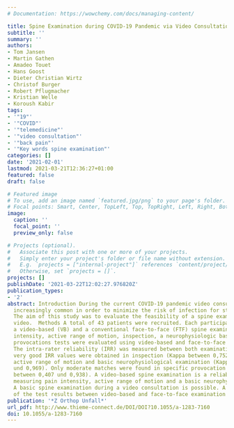```yaml
---
# Documentation: https://wowchemy.com/docs/managing-content/

title: Spine Examination during COVID-19 Pandemic via Video Consultation
subtitle: ''
summary: ''
authors:
- Tom Jansen
- Martin Gathen
- Amadeo Touet
- Hans Goost
- Dieter Christian Wirtz
- Christof Burger
- Robert Pflugmacher
- Kristian Welle
- Koroush Kabir
tags:
- '"19"'
- '"COVID"'
- '"telemedicine"'
- '"video consultation"'
- '"back pain"'
- '"Key words spine examination"'
categories: []
date: '2021-02-01'
lastmod: 2021-03-21T12:36:27+01:00
featured: false
draft: false

# Featured image
# To use, add an image named `featured.jpg/png` to your page's folder.
# Focal points: Smart, Center, TopLeft, Top, TopRight, Left, Right, BottomLeft, Bottom, BottomRight.
image:
  caption: ''
  focal_point: ''
  preview_only: false

# Projects (optional).
#   Associate this post with one or more of your projects.
#   Simply enter your project's folder or file name without extension.
#   E.g. `projects = ["internal-project"]` references `content/project/deep-learning/index.md`.
#   Otherwise, set `projects = []`.
projects: []
publishDate: '2021-03-22T12:02:27.976820Z'
publication_types:
- '2'
abstract: Introduction During the current COVID-19 pandemic video consultations are
  increasingly common in order to minimize the risk of infection for staff and patients.
  The aim of this study was to evaluate the feasibility of a spine examination via
  video.  Methods A total of 43 patients were recruited. Each participant underwent
  a video-based (VB) and a conventional face-to-face (FTF) spine examination. Pain
  intensity, active range of motion, inspection, a neurophysiologic basic exam and
  provocations tests were evaluated using video-based and face-to-face methods.  Results
  The intra-rater reliability (IRR) was measured between both examinations. Good to
  very good IRR values were obtained in inspection (Kappa between 0,752 und 0,944),
  active range of motion and basic neurophysiological examination (Kappa between 0,659
  und 0,969). Only moderate matches were found in specific provocation tests (Kappa
  between 0,407 und 0,938). A video-based spine examination is a reliable tool for
  measuring pain intensity, active range of motion and a basic neurophysiologic exam.  Conclusion
  A basic spine examination during a video consultation is possible. A good agreement
  of the test results between video-based and face-to-face examination could be found.
publication: '*Z Orthop Unfall*'
url_pdf: http://www.thieme-connect.de/DOI/DOI?10.1055/a-1283-7160
doi: 10.1055/a-1283-7160
---
```

